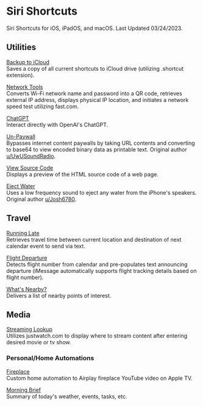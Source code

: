 # Siri Shortcuts
Siri Shortcuts for iOS, iPadOS, and macOS. 
Last Updated 03/24/2023.

## Utilities
[Backup to iCloud](https://www.icloud.com/shortcuts/569068864102446ebe48d742d82932cc) <br>
Saves a copy of all current shortcuts to iCloud drive (utilizing .shortcut extension).

[Network Tools](https://www.icloud.com/shortcuts/1949a8d16a7e41ab835187c35956066b) <br>
Converts Wi-Fi network name and password into a QR code, retrieves external IP address, displays physical IP location, and initiates a network speed test utilizing fast.com.

[ChatGPT](https://www.icloud.com/shortcuts/0019e38476ca416298abab172f705dbb) <br>
Interact directly with OpenAI's ChatGPT.

[Un-Paywall](https://www.icloud.com/shortcuts/02179262bc494bd28275851fe7a0d27d) <br>
Bypasses internet content paywalls by taking URL contents and converting to base64 to view encoded binary data as printable text. Original author [u/UwUSoundRadio](https://www.reddit.com/r/shortcuts/comments/da5jw7/paywall_bypass/).

[View Source Code](https://www.icloud.com/shortcuts/d4094f07cc70495c9e5c4a1ddcce6832) <br>
Displays a preview of the HTML source code of a web page.

[Eject Water](https://www.icloud.com/shortcuts/81cf12d2d2e946b0b9ac039980a1edfa) <br>
Uses a low frequency sound to eject any water from the iPhone's speakers. Original author [u/Josh6780](https://www.reddit.com/r/shortcuts/comments/9s6bng/eject_water_from_your_device_like_an_apple_watch/).

## Travel
[Running Late](https://www.icloud.com/shortcuts/b7bb45b362d74df4a1d69d21b61dad5d) <br>
Retrieves travel time between current location and destination of next calendar event to send via text.

[Flight Departure](https://www.icloud.com/shortcuts/b2bbc63dbdd1460d9be6f7a755419fdd) <br>
Detects flight number from calendar and pre-populates text announcing departure (iMessage automatically supports flight tracking details based on flight number).

[What's Nearby?](https://www.icloud.com/shortcuts/971d8ececdfa445385c2257853b21573) <br>
Delivers a list of nearby points of interest.

## Media
[Streaming Lookup](https://www.icloud.com/shortcuts/c541857d503648719762870e1c8c3ca1) <br>
Utilizes justwatch.com to display where to stream content after entering desired movie or tv show.

### Personal/Home Automations
[Fireplace](https://www.icloud.com/shortcuts/d36cb58c045f4d8e9820b15ab814f097) <br>
Custom home automation to Airplay fireplace YouTube video on Apple TV.

[Morning Brief]() <br>
Summary of today's weather, events, tasks, etc.
